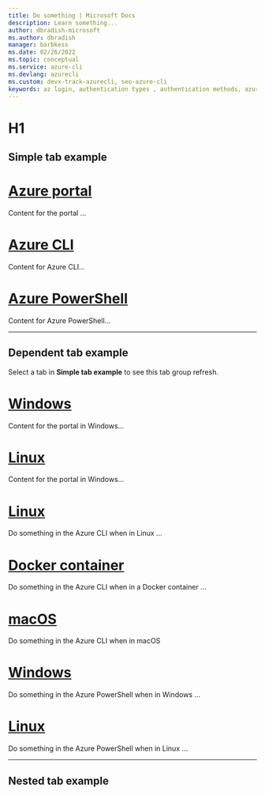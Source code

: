 ```yaml
---
title: Do something | Microsoft Docs
description: Learn something...
author: dbradish-microsoft
ms.author: dbradish
manager: barbkess
ms.date: 02/26/2022
ms.topic: conceptual
ms.service: azure-cli
ms.devlang: azurecli
ms.custom: devx-track-azurecli, seo-azure-cli
keywords: az login, authentication types , authentication methods, azure, cli login, az login powershell, cli login
---
```


# H1

## Simple tab example

# [Azure portal](#tab/azure-portal)

Content for the portal ...

# [Azure CLI](#tab/azure-cli)

Content for Azure CLI...

# [Azure PowerShell](#tab/azure-powershell)

Content for Azure PowerShell...

---

## Dependent tab example

Select a tab in **Simple tab example** to see this tab group refresh.

# [Windows](#tab/windows/azure-portal)

Content for the portal in Windows...

# [Linux](#tab/linux/azure-portal)

Content for the portal in Windows...

# [Linux](#tab/linux/azure-cli)

Do something in the Azure CLI when in Linux ...

# [Docker container](#tab/docker-container/azure-cli)

Do something in the Azure CLI when in a Docker container ...

# [macOS](#tab/macOS/azure-cli)

Do something in the Azure CLI when in macOS

# [Windows](#tab/windows/azure-powershell)

Do something in the Azure PowerShell when in Windows ...

# [Linux](#tab/linux/azure-powershell)

Do something in the Azure PowerShell when in Linux ...

---

## Nested tab example



